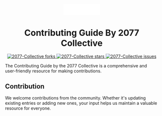 <div align="center">
 <img width="120px" src="./src/assets/full-logo-dark.svg" alt="2077 Collective logo" />

 <h1>Contributing Guide By 2077 Collective</h1>

<a href="https://github.com/2077-Collective/docs.2077.xyz/fork" target="blank">
<img src="https://img.shields.io/github/forks/2077-Collective/docs.2077.xyz?style=flat-square" alt="2077-Collective forks"/>
</a>
<a href="https://github.com/2077-Collective/docs.2077.xyz/stargazers" target="blank">
<img src="https://img.shields.io/github/stars/2077-Collective/docs.2077.xyz?style=flat-square" alt="2077-Collective stars"/>
</a>
<a href="https://github.com/2077-Collective/docs.2077.xyz/issues" target="blank">
<img src="https://img.shields.io/github/issues/2077-Collective/docs.2077.xyz?style=flat-square" alt="2077-Collective issues"/>
</a>
</p>
</div>

The Contributing Guide by the 2077 Collective is a comprehensive and user-friendly resource for making contributions.

## Contribution
We welcome contributions from the community. Whether it's updating existing entries or adding new ones, your input helps us maintain a valuable resource for everyone.


